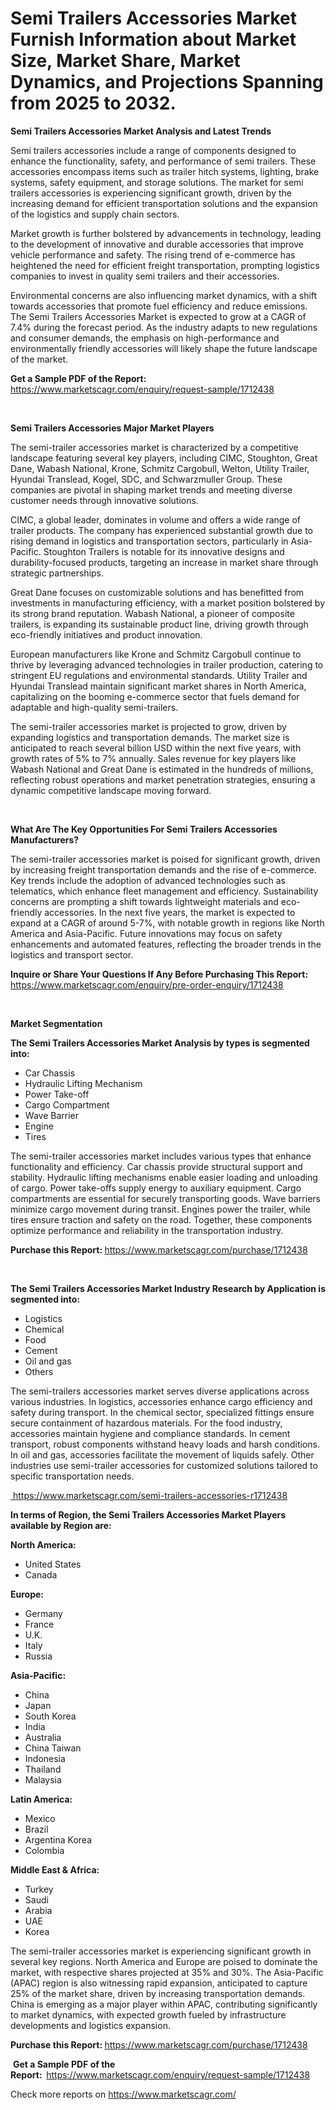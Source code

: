 <p><h1>Semi Trailers Accessories Market Furnish Information about Market Size, Market Share, Market Dynamics, and Projections Spanning from 2025 to 2032.</h1></p><p><strong>Semi Trailers Accessories Market Analysis and Latest Trends</strong></p>
<p><p>Semi trailers accessories include a range of components designed to enhance the functionality, safety, and performance of semi trailers. These accessories encompass items such as trailer hitch systems, lighting, brake systems, safety equipment, and storage solutions. The market for semi trailers accessories is experiencing significant growth, driven by the increasing demand for efficient transportation solutions and the expansion of the logistics and supply chain sectors. </p><p>Market growth is further bolstered by advancements in technology, leading to the development of innovative and durable accessories that improve vehicle performance and safety. The rising trend of e-commerce has heightened the need for efficient freight transportation, prompting logistics companies to invest in quality semi trailers and their accessories. </p><p>Environmental concerns are also influencing market dynamics, with a shift towards accessories that promote fuel efficiency and reduce emissions. The Semi Trailers Accessories Market is expected to grow at a CAGR of 7.4% during the forecast period. As the industry adapts to new regulations and consumer demands, the emphasis on high-performance and environmentally friendly accessories will likely shape the future landscape of the market.</p></p>
<p><strong>Get a Sample PDF of the Report:&nbsp;</strong> <a href="https://www.marketscagr.com/enquiry/request-sample/1712438?utm_campaign=3221&utm_medium=2&utm_source=Github&utm_content=ia&utm_term=28032025&utm_id=semi-trailers-accessories">https://www.marketscagr.com/enquiry/request-sample/1712438</a></p>
<p>&nbsp;</p>
<p><strong>Semi Trailers Accessories Major Market Players</strong></p>
<p><p>The semi-trailer accessories market is characterized by a competitive landscape featuring several key players, including CIMC, Stoughton, Great Dane, Wabash National, Krone, Schmitz Cargobull, Welton, Utility Trailer, Hyundai Translead, Kogel, SDC, and Schwarzmuller Group. These companies are pivotal in shaping market trends and meeting diverse customer needs through innovative solutions.</p><p>CIMC, a global leader, dominates in volume and offers a wide range of trailer products. The company has experienced substantial growth due to rising demand in logistics and transportation sectors, particularly in Asia-Pacific. Stoughton Trailers is notable for its innovative designs and durability-focused products, targeting an increase in market share through strategic partnerships.</p><p>Great Dane focuses on customizable solutions and has benefitted from investments in manufacturing efficiency, with a market position bolstered by its strong brand reputation. Wabash National, a pioneer of composite trailers, is expanding its sustainable product line, driving growth through eco-friendly initiatives and product innovation.</p><p>European manufacturers like Krone and Schmitz Cargobull continue to thrive by leveraging advanced technologies in trailer production, catering to stringent EU regulations and environmental standards. Utility Trailer and Hyundai Translead maintain significant market shares in North America, capitalizing on the booming e-commerce sector that fuels demand for adaptable and high-quality semi-trailers.</p><p>The semi-trailer accessories market is projected to grow, driven by expanding logistics and transportation demands. The market size is anticipated to reach several billion USD within the next five years, with growth rates of 5% to 7% annually. Sales revenue for key players like Wabash National and Great Dane is estimated in the hundreds of millions, reflecting robust operations and market penetration strategies, ensuring a dynamic competitive landscape moving forward.</p></p>
<p>&nbsp;</p>
<p><strong>What Are The Key Opportunities For Semi Trailers Accessories Manufacturers?</strong></p>
<p><p>The semi-trailer accessories market is poised for significant growth, driven by increasing freight transportation demands and the rise of e-commerce. Key trends include the adoption of advanced technologies such as telematics, which enhance fleet management and efficiency. Sustainability concerns are prompting a shift towards lightweight materials and eco-friendly accessories. In the next five years, the market is expected to expand at a CAGR of around 5-7%, with notable growth in regions like North America and Asia-Pacific. Future innovations may focus on safety enhancements and automated features, reflecting the broader trends in the logistics and transport sector.</p></p>
<p><strong>Inquire or Share Your Questions If Any Before Purchasing This Report:</strong> <a href="https://www.marketscagr.com/enquiry/pre-order-enquiry/1712438?utm_campaign=3221&utm_medium=2&utm_source=Github&utm_content=ia&utm_term=28032025&utm_id=semi-trailers-accessories">https://www.marketscagr.com/enquiry/pre-order-enquiry/1712438</a></p>
<p>&nbsp;</p>
<p><strong>Market Segmentation</strong></p>
<p><strong>The Semi Trailers Accessories Market Analysis by types is segmented into:</strong></p>
<p><ul><li>Car Chassis</li><li>Hydraulic Lifting Mechanism</li><li>Power Take-off</li><li>Cargo Compartment</li><li>Wave Barrier</li><li>Engine</li><li>Tires</li></ul></p>
<p><p>The semi-trailer accessories market includes various types that enhance functionality and efficiency. Car chassis provide structural support and stability. Hydraulic lifting mechanisms enable easier loading and unloading of cargo. Power take-offs supply energy to auxiliary equipment. Cargo compartments are essential for securely transporting goods. Wave barriers minimize cargo movement during transit. Engines power the trailer, while tires ensure traction and safety on the road. Together, these components optimize performance and reliability in the transportation industry.</p></p>
<p><strong>Purchase this Report:&nbsp;</strong><a href="https://www.marketscagr.com/purchase/1712438?utm_campaign=3221&utm_medium=2&utm_source=Github&utm_content=ia&utm_term=28032025&utm_id=semi-trailers-accessories">https://www.marketscagr.com/purchase/1712438</a></p>
<p>&nbsp;</p>
<p><strong>The Semi Trailers Accessories Market Industry Research by Application is segmented into:</strong></p>
<p><ul><li>Logistics</li><li>Chemical</li><li>Food</li><li>Cement</li><li>Oil and gas</li><li>Others</li></ul></p>
<p><p>The semi-trailers accessories market serves diverse applications across various industries. In logistics, accessories enhance cargo efficiency and safety during transport. In the chemical sector, specialized fittings ensure secure containment of hazardous materials. For the food industry, accessories maintain hygiene and compliance standards. In cement transport, robust components withstand heavy loads and harsh conditions. In oil and gas, accessories facilitate the movement of liquids safely. Other industries use semi-trailer accessories for customized solutions tailored to specific transportation needs.</p></p>
<p><a href="https://www.marketscagr.com/semi-trailers-accessories-r1712438?utm_campaign=3221&utm_medium=2&utm_source=Github&utm_content=ia&utm_term=28032025&utm_id=semi-trailers-accessories">&nbsp;https://www.marketscagr.com/semi-trailers-accessories-r1712438</a></p>
<p><strong>In terms of Region, the Semi Trailers Accessories Market Players available by Region are:</strong></p>
<p>
    <p> <strong> North America: </strong>
        <ul>
            <li>United States</li>
            <li>Canada</li>
        </ul>
        </p> 
    <p> <strong> Europe: </strong>
        <ul>
            <li>Germany</li>
            <li>France</li>
            <li>U.K.</li>
            <li>Italy</li>
            <li>Russia</li>
        </ul>
        </p> 
    <p> <strong> Asia-Pacific: </strong>
        <ul>
            <li>China</li>
            <li>Japan</li>
            <li>South Korea</li>
            <li>India</li>
            <li>Australia</li>
            <li>China Taiwan</li>
            <li>Indonesia</li>
            <li>Thailand</li>
            <li>Malaysia</li>
        </ul>
        </p> 
    <p> <strong> Latin America: </strong>
        <ul>
            <li>Mexico</li>
            <li>Brazil</li>
            <li>Argentina Korea</li>
            <li>Colombia</li>
        </ul>
        </p> 
    <p> <strong> Middle East & Africa: </strong>
        <ul>
            <li>Turkey</li>
            <li>Saudi</li>
            <li>Arabia</li>
            <li>UAE</li>
            <li>Korea</li>
        </ul>
    </p>
    </p>
<p><p>The semi-trailer accessories market is experiencing significant growth in several key regions. North America and Europe are poised to dominate the market, with respective shares projected at 35% and 30%. The Asia-Pacific (APAC) region is also witnessing rapid expansion, anticipated to capture 25% of the market share, driven by increasing transportation demands. China is emerging as a major player within APAC, contributing significantly to market dynamics, with expected growth fueled by infrastructure developments and logistics expansion.</p></p>
<p><strong>Purchase this Report: </strong><a href="https://www.marketscagr.com/purchase/1712438?utm_campaign=3221&utm_medium=2&utm_source=Github&utm_content=ia&utm_term=28032025&utm_id=semi-trailers-accessories">https://www.marketscagr.com/purchase/1712438</a></p>
<p>&nbsp;<strong>Get a Sample PDF of the Report:&nbsp;&nbsp;</strong><a href="https://www.marketscagr.com/enquiry/request-sample/1712438?utm_campaign=3221&utm_medium=2&utm_source=Github&utm_content=ia&utm_term=28032025&utm_id=semi-trailers-accessories">https://www.marketscagr.com/enquiry/request-sample/1712438</a></p>
<p><strong></strong></p>
<p>Check more reports on <a href="https://www.marketscagr.com/?utm_campaign=3221&utm_medium=2&utm_source=Github&utm_content=ia&utm_term=28032025&utm_id=semi-trailers-accessories">https://www.marketscagr.com/</a></p>